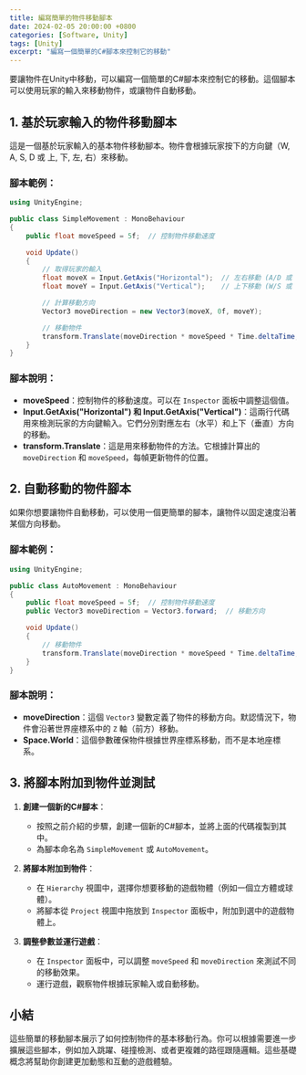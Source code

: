 ```yaml
---
title: 編寫簡單的物件移動腳本
date: 2024-02-05 20:00:00 +0800
categories: [Software, Unity]
tags: [Unity] 
excerpt: "編寫一個簡單的C#腳本來控制它的移動"
---
```


要讓物件在Unity中移動，可以編寫一個簡單的C#腳本來控制它的移動。這個腳本可以使用玩家的輸入來移動物件，或讓物件自動移動。

## 1. **基於玩家輸入的物件移動腳本**

這是一個基於玩家輸入的基本物件移動腳本。物件會根據玩家按下的方向鍵（W, A, S, D 或 上, 下, 左, 右）來移動。

### **腳本範例**：

```csharp
using UnityEngine;

public class SimpleMovement : MonoBehaviour
{
    public float moveSpeed = 5f;  // 控制物件移動速度

    void Update()
    {
        // 取得玩家的輸入
        float moveX = Input.GetAxis("Horizontal");  // 左右移動 (A/D 或 左/右)
        float moveY = Input.GetAxis("Vertical");    // 上下移動 (W/S 或 上/下)

        // 計算移動方向
        Vector3 moveDirection = new Vector3(moveX, 0f, moveY);

        // 移動物件
        transform.Translate(moveDirection * moveSpeed * Time.deltaTime, Space.World);
    }
}
```

### **腳本說明**：
- **moveSpeed**：控制物件的移動速度。可以在 `Inspector` 面板中調整這個值。
- **Input.GetAxis("Horizontal") 和 Input.GetAxis("Vertical")**：這兩行代碼用來檢測玩家的方向鍵輸入。它們分別對應左右（水平）和上下（垂直）方向的移動。
- **transform.Translate**：這是用來移動物件的方法。它根據計算出的 `moveDirection` 和 `moveSpeed`，每幀更新物件的位置。

## 2. **自動移動的物件腳本**

如果你想要讓物件自動移動，可以使用一個更簡單的腳本，讓物件以固定速度沿著某個方向移動。

### **腳本範例**：

```csharp
using UnityEngine;

public class AutoMovement : MonoBehaviour
{
    public float moveSpeed = 5f;  // 控制物件移動速度
    public Vector3 moveDirection = Vector3.forward;  // 移動方向

    void Update()
    {
        // 移動物件
        transform.Translate(moveDirection * moveSpeed * Time.deltaTime, Space.World);
    }
}
```

### **腳本說明**：
- **moveDirection**：這個 `Vector3` 變數定義了物件的移動方向。默認情況下，物件會沿著世界座標系中的 `Z` 軸（前方）移動。
- **Space.World**：這個參數確保物件根據世界座標系移動，而不是本地座標系。

## 3. **將腳本附加到物件並測試**

1. **創建一個新的C#腳本**：
   - 按照之前介紹的步驟，創建一個新的C#腳本，並將上面的代碼複製到其中。
   - 為腳本命名為 `SimpleMovement` 或 `AutoMovement`。

2. **將腳本附加到物件**：
   - 在 `Hierarchy` 視圖中，選擇你想要移動的遊戲物體（例如一個立方體或球體）。
   - 將腳本從 `Project` 視圖中拖放到 `Inspector` 面板中，附加到選中的遊戲物體上。

3. **調整參數並運行遊戲**：
   - 在 `Inspector` 面板中，可以調整 `moveSpeed` 和 `moveDirection` 來測試不同的移動效果。
   - 運行遊戲，觀察物件根據玩家輸入或自動移動。

## 小結

這些簡單的移動腳本展示了如何控制物件的基本移動行為。你可以根據需要進一步擴展這些腳本，例如加入跳躍、碰撞檢測、或者更複雜的路徑跟隨邏輯。這些基礎概念將幫助你創建更加動態和互動的遊戲體驗。
